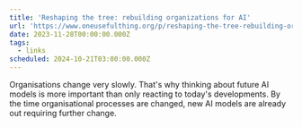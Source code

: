 ```yaml
---
title: 'Reshaping the tree: rebuilding organizations for AI'
url: 'https://www.oneusefulthing.org/p/reshaping-the-tree-rebuilding-organizations'
date: 2023-11-28T00:00:00.000Z
tags:
  - links
scheduled: 2024-10-21T03:00:00.000Z
---
```


Organisations change very slowly. That's why thinking about future AI models is more important than only reacting to today's developments. By the time organisational processes are changed, new AI models are already out requiring further change.
